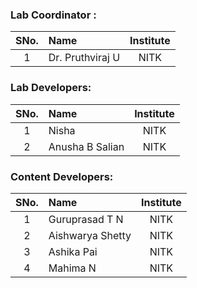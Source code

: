 ### Lab Coordinator :

| SNo. | Name | Institute |
| :--: | :-- | :-------: |
|  1   | Dr. Pruthviraj U | NITK |

### Lab Developers:

| SNo. | Name | Institute |
| :--: | :-- | :-------: |
|  1   | Nisha | NITK |
|  2   | Anusha B Salian | NITK |

### Content Developers:

| SNo. | Name | Institute |
| :--: | :-- | :-------: |
|  1   | Guruprasad T N | NITK |
|  2   | Aishwarya Shetty | NITK |
|  3   | Ashika Pai | NITK |
|  4   | Mahima N | NITK |
